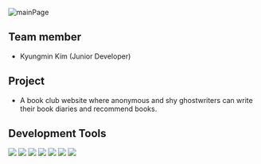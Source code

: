 ![mainPage](https://github.com/wer1team/bookclub/assets/117739376/b96fe1bd-afa7-4bde-95ea-8529fda5f7c6)
## Team member
 - Kyungmin Kim (Junior Developer)

## Project
 - A book club website where anonymous and shy ghostwriters can write their book diaries and recommend books.

## Development Tools 
<div align="left">
  <img src="https://img.shields.io/badge/JavaScript-F7DF1E?style=flat&logo=JavaScript&logoColor=white" />
  <img src="https://img.shields.io/badge/Next.js-007396?style=flat&logo=Next.js&logoColor=white" />
    <img src="https://img.shields.io/badge/React-61DAFB?style=flat&logo=React&logoColor=white" />
	<img src="https://img.shields.io/badge/HTML5-E34F26?style=flat&logo=HTML5&logoColor=white" />
	<img src="https://img.shields.io/badge/CSS3-1572B6?style=flat&logo=CSS3&logoColor=white" />
  <img src="https://img.shields.io/badge/MongoDB-47A248?style=flat&logo=MongoDB&logoColor=white" />
  <img src="https://img.shields.io/badge/Amazon AWS-232F3E?style=flat&logo=Amazon AWS&logoColor=white" />
</div>
